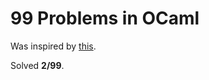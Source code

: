 # 99 Problems in OCaml #

Was inspired by [this](http://ocaml.org/tutorials/99problems.html).

Solved **2/99**.
